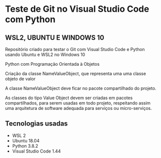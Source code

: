 # Teste de Git no Visual Studio Code com Python
## WSL2, UBUNTU E WINDOWS 10

Repositório criado para testar o Git com Visual Studio Code e Python usando Ubuntu e WSL2 no Windows 10

Python com Programação Orientada à Objetos

Criação da classe NameValueObject, que representa uma uma classe objeto de valor

A classe NameValueObject deve ficar no pacote compartilhado do projeto.

As classes do tipo Value Object devem ser criadas em pacotes compartilhados, para serem usadas em todo 
projeto, respeitando assim uma arquitetura de software adequada para serviços ou micro-serviços.


<h2><strong>Tecnologias usadas</strong></h2>

- WSL 2
- Ubuntu 18.04
- Python 3.8.2
- Visual Studio Code 1.44
